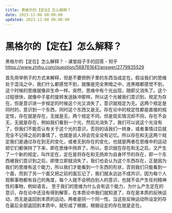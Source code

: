 ```yaml
---
title: 黑格尔的【定在】怎么解释？
date: 2023-11-08 00:00:00
updated: 2023-11-08 00:00:00
---
```


# 黑格尔的【定在】怎么解释？
黑格尔的【定在】怎么解释？ - 课堂段子手的回答 - 知乎
https://www.zhihu.com/question/568761641/answer/2779835529

首先用举例子的方式来解释，但是不要把例子里的东西当成定在。假设我们的思维处于混沌之中，我们什么都感觉不到，就像是完全黑暗之中，连黑暗都感觉不到，这个时候的思维就像非生命一样。突然，思维中有个光出现，随即又消失了。这个过程很快，就像中子星的旋转发送脉冲那样。所以这个光被我们意识到，规定为存在，但是意识进一步规定的时候这个光又消失了，意识就规定为无。这两个规定是同时的，意识到一个东西，同时这个东西又是无。存在论中的规定性都是直接的规定性，存在就是存在，无就是无，两个规定不同，但是现实情况却不同，存在不会无，无就是存在，例如我们看到一个光，然后光消失了，我们可以说这个光没有了，但我们不能否认有关于这个光的意识，否则的话我们一转身，或者事情过后就完全不记得之前的事情了，也就是说人将会完全没有记忆。所以存在和无这两个规定我们是通过存在到无的变化，或者无到存在的变化，也就是两者在思维中的运动把它们都保持了下来，即在思维中扬弃了。所以，意识就在存在和无之后，又产生了一个新的规定，叫作定在，定在是将存在和无扬弃为自身环节的存在，即一个东西被我们意识到之后，即使立即就消失了，我们也会认为这个东西存在，正是因为我们的思维有这个能力，所以我们才能看到一个东西的形状，否则我们只能看到一个面，而到了另一个面又把之前的面忘记了，我们就永远达不成共识，因为每个人观察事物都有自己的角度，每个人就不会明白别人的意识，也就不会产生任何精神性的事物，例如语言。
至于我们的思维为什么会有这个能力，为什么产生定在的意识，存在论中还没有得到解答，在本质论中我们就知道了，存在是本质的反映运动，而无是返回到本质的运动，两者是同一个同一性。当这些反映运动所设定的存在最后全部返回到本质中，就形成了根据，根据设定的存在就是定在。

